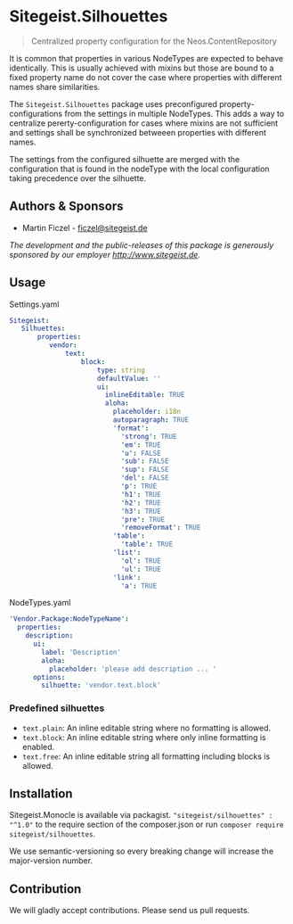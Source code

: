 # Sitegeist.Silhouettes

> Centralized property configuration for the Neos.ContentRepository

It is common that properties in various NodeTypes are expected to behave
identically. This is usually achieved with mixins but those are bound to
a fixed property name do not cover the case where properties with
different names share similarities.

The `Sitegeist.Silhouettes` package uses preconfigured
property-configurations from the settings in multiple NodeTypes. This
adds a way to centralize pererty-configuration for cases where mixins
are not sufficient and settings shall be synchronized betweeen
properties with different names.

The settings from the configured silhuette are merged with the
configuration that is found in the nodeType with the local configuration
taking precedence over the silhuette.

## Authors & Sponsors

* Martin Ficzel - ficzel@sitegeist.de

*The development and the public-releases of this package is generously sponsored 
by our employer http://www.sitegeist.de.*

## Usage

Settings.yaml

```yaml
Sitegeist:
   Silhuettes:
       properties:
          vendor:
              text:
                  block:
                      type: string
                      defaultValue: ''
                      ui:
                        inlineEditable: TRUE
                        aloha:
                          placeholder: i18n
                          autoparagraph: TRUE
                          'format':
                            'strong': TRUE
                            'em': TRUE
                            'u': FALSE
                            'sub': FALSE
                            'sup': FALSE
                            'del': FALSE
                            'p': TRUE
                            'h1': TRUE
                            'h2': TRUE
                            'h3': TRUE
                            'pre': TRUE
                            'removeFormat': TRUE
                          'table':
                            'table': TRUE
                          'list':
                            'ol': TRUE
                            'ul': TRUE
                          'link':
                            'a': TRUE
```

NodeTypes.yaml

```yaml
'Vendor.Package:NodeTypeName':
  properties:
    description:
      ui:
        label: 'Description'
        aloha:
          placeholder: 'please add description ... '
      options:
        silhuette: 'vendor.text.block'
```

### Predefined silhuettes

- `text.plain`: An inline editable string where no formatting is allowed.
- `text.block`: An inline editable string where only inline formatting is enabled.
- `text.free`: An inline editable string all formatting including blocks is allowed.

## Installation

Sitegeist.Monocle is available via packagist. `"sitegeist/silhouettes" : "^1.0"` to the require section of the composer.json
or run `composer require sitegeist/silhouettes`.

We use semantic-versioning so every breaking change will increase the major-version number.

## Contribution

We will gladly accept contributions. Please send us pull requests.